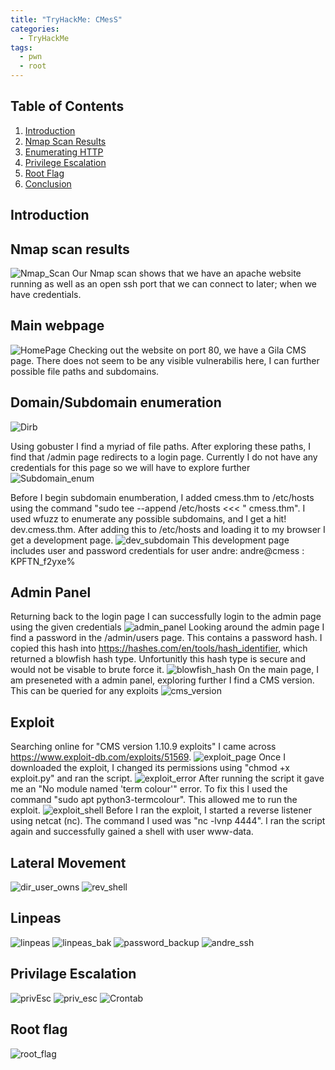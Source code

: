 ```yaml
---
title: "TryHackMe: CMesS"
categories:
  - TryHackMe
tags:
  - pwn
  - root
---
```

## Table of Contents

1. [Introduction](#introduction)
2. [Nmap Scan Results](#Nmap_Scan_Results)
3. [Enumerating HTTP](#Enumerating_HTTP)
6. [Privilege Escalation](#Privilege_Escalation)
7. [Root Flag](#Root_Flag)
9. [Conclusion](#Conclusion)

## Introduction

##  Nmap scan results
![Nmap_Scan](https://github.com/user-attachments/assets/f1e6287b-61a8-49c4-b385-8a1777c7a5a4)
Our Nmap scan shows that we have an apache website running as well as an open ssh port that we can connect to later; when we have credentials.


## Main webpage
![HomePage](https://github.com/user-attachments/assets/599b115e-c83c-46e6-ba64-7841f042cb23)
Checking out the website on port 80, we have a Gila CMS page. There does not seem to be any visible vulnerabilis here, I can further possible file paths and subdomains. 

## Domain/Subdomain enumeration
![Dirb](https://github.com/user-attachments/assets/f8f67bb0-b3fd-45f4-ad43-775b4779868a)

Using gobuster I find a myriad of file paths. After exploring these paths, I find that /admin page redirects to a login page. Currently I do not have any credentials for this page so we will have to explore further
![Subdomain_enum](https://github.com/user-attachments/assets/61596da1-c957-47ce-af84-63839be2b515)

Before I begin subdomain enumberation, I added cmess.thm to /etc/hosts using the command "sudo tee --append /etc/hosts <<< "<IP> cmess.thm". I used wfuzz to enumerate any possible subdomains, and I get a hit! dev.cmess.thm. After adding this to /etc/hosts and loading it to my browser I get a development page.
![dev_subdomain](https://github.com/user-attachments/assets/1ff58949-5329-4469-809a-536f40294cca)
This development page includes user and password credentials for user andre: andre@cmess : KPFTN_f2yxe% 

## Admin Panel
Returning back to the login page I can successfully login to the admin page using the given credentials
![admin_panel](https://github.com/user-attachments/assets/ffe8492f-0e56-4e57-bb74-37f9db5fcacd)
Looking around the admin page I find a password in the /admin/users page. This contains a password hash. I copied this hash into https://hashes.com/en/tools/hash_identifier, which returned a blowfish hash type. Unfortunitly this hash type is secure and would not be visable to brute force it.
![blowfish_hash](https://github.com/user-attachments/assets/6a13ee30-f684-4ca9-9241-6147b08f3afd)
On the main page, I am preseneted with a admin panel, exploring further I find a CMS version. This can be queried for any exploits
![cms_version](https://github.com/user-attachments/assets/77b864e4-4a85-47b0-99c4-928785739b40)

## Exploit
Searching online for "CMS version 1.10.9 exploits" I came across https://www.exploit-db.com/exploits/51569. 
![exploit_page](https://github.com/user-attachments/assets/b42bafc5-fdb6-402f-9941-13dc83d0b95d)
Once I downloaded the exploit, I changed its permissions using "chmod +x exploit.py" and ran the script.
![exploit_error](https://github.com/user-attachments/assets/a860e263-5c92-4142-9178-e575837724ef)
After running the script it gave me an "No module named 'term colour'" error. To fix this I used the command "sudo apt python3-termcolour". This allowed me to run the exploit.
![exploit_shell](https://github.com/user-attachments/assets/bb9c71d8-4020-464a-ab31-6f92b40f09c9)
Before I ran the exploit, I started a reverse listener using netcat (nc). The command I used was "nc -lvnp 4444". I ran the script again and successfully gained a shell with user www-data.

## Lateral Movement
![dir_user_owns](https://github.com/user-attachments/assets/029cc120-78a1-42e1-b9b9-2d8e7ca87385)
![rev_shell](https://github.com/user-attachments/assets/aee0260e-88e4-4a64-a0e7-fae0062fbbbf)

## Linpeas
![linpeas](https://github.com/user-attachments/assets/8526378c-4f50-45ca-bf35-4ddbd9864ba7)
![linpeas_bak](https://github.com/user-attachments/assets/be8a9467-c0e3-462c-a9f9-c5bb4c62770a)
![password_backup](https://github.com/user-attachments/assets/6b7f2d60-51f7-419e-9b3a-320408b76581)
![andre_ssh](https://github.com/user-attachments/assets/2336eda4-a503-4c2f-88a0-fde0d56971fe)


## Privilage Escalation 
![privEsc](https://github.com/user-attachments/assets/8c959b48-6341-4b99-aecb-894075369122)
![priv_esc](https://github.com/user-attachments/assets/fb6a58d4-cf19-4f74-bdd2-a6429dd7544c)
![Crontab](https://github.com/user-attachments/assets/5d456807-62cc-4f66-8d7b-86d39590f0ea)

## Root flag
![root_flag](https://github.com/user-attachments/assets/d705dc8e-0e82-481a-8330-f3dcb0697307)
